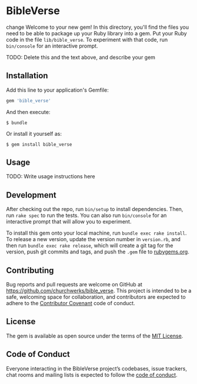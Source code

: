 # BibleVerse
change
Welcome to your new gem! In this directory, you'll find the files you need to be able to package up your Ruby library into a gem. Put your Ruby code in the file `lib/bible_verse`. To experiment with that code, run `bin/console` for an interactive prompt.

TODO: Delete this and the text above, and describe your gem

## Installation

Add this line to your application's Gemfile:

```ruby
gem 'bible_verse'
```

And then execute:

    $ bundle

Or install it yourself as:

    $ gem install bible_verse

## Usage

TODO: Write usage instructions here

## Development

After checking out the repo, run `bin/setup` to install dependencies. Then, run `rake spec` to run the tests. You can also run `bin/console` for an interactive prompt that will allow you to experiment.

To install this gem onto your local machine, run `bundle exec rake install`. To release a new version, update the version number in `version.rb`, and then run `bundle exec rake release`, which will create a git tag for the version, push git commits and tags, and push the `.gem` file to [rubygems.org](https://rubygems.org).

## Contributing

Bug reports and pull requests are welcome on GitHub at https://github.com/churchwerks/bible_verse. This project is intended to be a safe, welcoming space for collaboration, and contributors are expected to adhere to the [Contributor Covenant](http://contributor-covenant.org) code of conduct.

## License

The gem is available as open source under the terms of the [MIT License](http://opensource.org/licenses/MIT).

## Code of Conduct

Everyone interacting in the BibleVerse project’s codebases, issue trackers, chat rooms and mailing lists is expected to follow the [code of conduct](https://github.com/churchwerks/bible_verse/blob/master/CODE_OF_CONDUCT.md).
